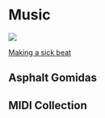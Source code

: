 # Music

![](rocks.jpg)

[Making a sick beat](beat)

## Asphalt Gomidas

<html>

<div id="tracks"></div>

<script src="/static/js/microne.js"></script>

<script>
    const tracks = ['p10-a', 'p8-b', 'p7-c', 'p6-a', 'p5-a', 'p4-b'];
    populate_tracks(tracks);
</script>

</html>

## MIDI Collection
